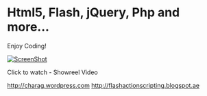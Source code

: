 Html5, Flash, jQuery, Php and more...
=====================================

Enjoy Coding!

[![ScreenShot](https://raw.github.com/asimkh/projects/master/resources/mVideo.jpg)](http://youtu.be/dJpfnJ0wu9I)

Click to watch - Showreel Video

http://charag.wordpress.com
http://flashactionscripting.blogspot.ae
